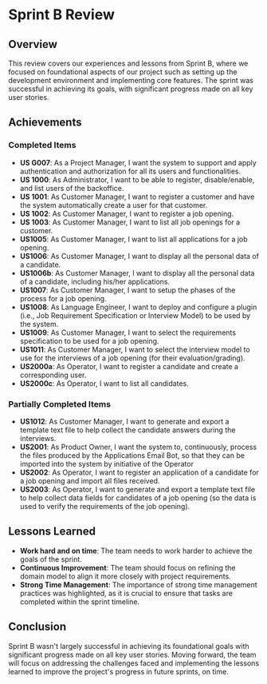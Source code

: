 # Sprint B Review

## Overview

This review covers our experiences and lessons from Sprint B, where we focused on foundational aspects of our project such as setting up the development environment and implementing core features. The sprint was successful in achieving its goals, with significant progress made on all key user stories.

## Achievements

### Completed Items

- **US G007**: As a Project Manager, I want the system to support and apply authentication and authorization for all its users and functionalities.
- **US 1000**: As Administrator, I want to be able to register, disable/enable, and list users of the backoffice.
- **US 1001**: As Customer Manager, I want to register a customer and have the system automatically create a user for that customer.
- **US 1002**: As Customer Manager, I want to register a job opening.
- **US 1003**: As Customer Manager, I want to list all job openings for a customer.
- **US1005**: As Customer Manager, I want to list all applications for a job opening.
- **US1006**: As Customer Manager, I want to display all the personal data of a candidate.
- **US1006b**: As Customer Manager, I want to display all the personal data of a candidate, including his/her applications.
- **US1007**: As Customer Manager, I want to setup the phases of the process for a job opening.
- **US1008**: As Language Engineer, I want to deploy and configure a plugin (i.e., Job Requirement Specification or Interview Model) to be used by the system.
- **US1009**: As Customer Manager, I want to select the requirements specification to be used for a job opening.
- **US1011**: As Customer Manager, I want to select the interview model to use for the interviews of a job opening (for their evaluation/grading).
- **US2000a**: As Operator, I want to register a candidate and create a corresponding user.
- **US2000c**: As Operator, I want to list all candidates.

### Partially Completed Items 

- **US1012**: As Customer Manager, I want to generate and export a template text file to help collect the candidate answers during the interviews.
- **US2001**: As Product Owner, I want the system to, continuously, process the files produced by the Applications Email Bot, so that they can be imported into the system by initiative of the Operator
- **US2002**: As Operator, I want to register an application of a candidate for a job opening and import all files received.
- **US2003**: As Operator, I want to generate and export a template text file to help collect data fields for candidates of a job opening (so the data is used to verify the requirements of the job opening).

## Lessons Learned

- **Work hard and on time**: The team needs to work harder to achieve the goals of the sprint.
- **Continuous Improvement**: The team should focus on refining the domain model to align it more closely with project requirements.
- **Strong Time Management**: The importance of strong time management practices was highlighted, as it is crucial to ensure that tasks are completed within the sprint timeline.

## Conclusion

Sprint B wasn't largely successful in achieving its foundational goals with significant progress made on all key user stories. Moving forward, the team will focus on addressing the challenges faced and implementing the lessons learned to improve the project's progress in future sprints, on time.